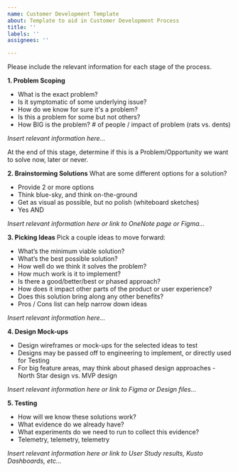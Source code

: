 ```yaml
---
name: Customer Development Template
about: Template to aid in Customer Development Process
title: ''
labels: ''
assignees: ''

---
```


Please include the relevant information for each stage of the process.

**1.  Problem Scoping**
- What is the exact problem? 
- Is it symptomatic of some underlying issue?
- How do we know for sure it's a problem?
- Is this a problem for some but not others?
- How BIG is the problem?  # of people / impact of problem (rats vs. dents)

*Insert relevant information here...*

At the end of this stage, determine if this is a Problem/Opportunity we want to solve now, later or never.

**2.  Brainstorming Solutions**
What are some different options for a solution? 
- Provide 2 or more options
- Think blue-sky, and think on-the-ground 
- Get as visual as possible, but no polish (whiteboard sketches)
- Yes AND

*Insert relevant information here or link to OneNote page or Figma...*

**3.  Picking Ideas**
Pick a couple ideas to move forward:
- What’s the minimum viable solution?
- What’s the best possible solution?
- How well do we think it solves the problem?
- How much work is it to implement?
- Is there a good/better/best or phased approach?
- How does it impact other parts of the product or user experience?
- Does this solution bring along any other benefits?
- Pros / Cons list can help narrow down ideas

*Insert relevant information here...*

**4.  Design Mock-ups**
- Design wireframes or mock-ups for the selected ideas to test
- Designs may be passed off to engineering to implement, or directly used for Testing
- For big feature areas, may think about phased design approaches - North Star design vs. MVP design

*Insert relevant information here or link to Figma or Design files...*

**5.  Testing**
- How will we know these solutions work? 
- What evidence do we already have? 
- What experiments do we need to run to collect this evidence?
- Telemetry, telemetry, telemetry

*Insert relevant information here or link to User Study results, Kusto Dashboards, etc...*
